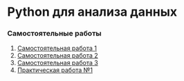 # Python для анализа данных
### Самостоятельные работы

1. [Самостоятельная работа 1](Самостоятельная_работа_1.ipynb)
2. [Самостоятельная работа 2](Самостоятельная_работа_2.ipynb)
3. [Самостоятельная работа 3](Самостоятельная_работа_3.ipynb)
4. [Практическая работа №1](Практическая_работа_№1.ipynb)
